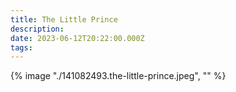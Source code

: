 ```yaml
---
title: The Little Prince
description: 
date: 2023-06-12T20:22:00.000Z
tags: 
---
```

{% image "./141082493.the-little-prince.jpeg", "" %}